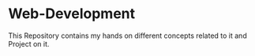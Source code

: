 # Web-Development
This Repository contains my hands on different concepts related to it and Project on it.
